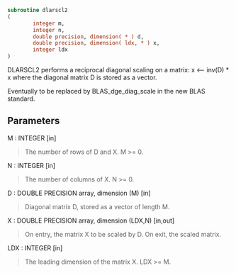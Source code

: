 ```fortran
subroutine dlarscl2
(
        integer m,
        integer n,
        double precision, dimension( * ) d,
        double precision, dimension( ldx, * ) x,
        integer ldx
)
```

DLARSCL2 performs a reciprocal diagonal scaling on a matrix:
x <-- inv(D) * x
where the diagonal matrix D is stored as a vector.

Eventually to be replaced by BLAS_dge_diag_scale in the new BLAS
standard.

## Parameters
M : INTEGER [in]
> The number of rows of D and X. M >= 0.

N : INTEGER [in]
> The number of columns of X. N >= 0.

D : DOUBLE PRECISION array, dimension (M) [in]
> Diagonal matrix D, stored as a vector of length M.

X : DOUBLE PRECISION array, dimension (LDX,N) [in,out]
> On entry, the matrix X to be scaled by D.
> On exit, the scaled matrix.

LDX : INTEGER [in]
> The leading dimension of the matrix X. LDX >= M.
